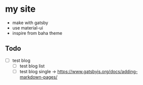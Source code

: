 # my site

* make with gatsby
* use material-ui
* inspire from baha theme

## Todo

- [ ] test blog
  - [ ] test blog list
  - [ ] test blog single -> https://www.gatsbyjs.org/docs/adding-markdown-pages/